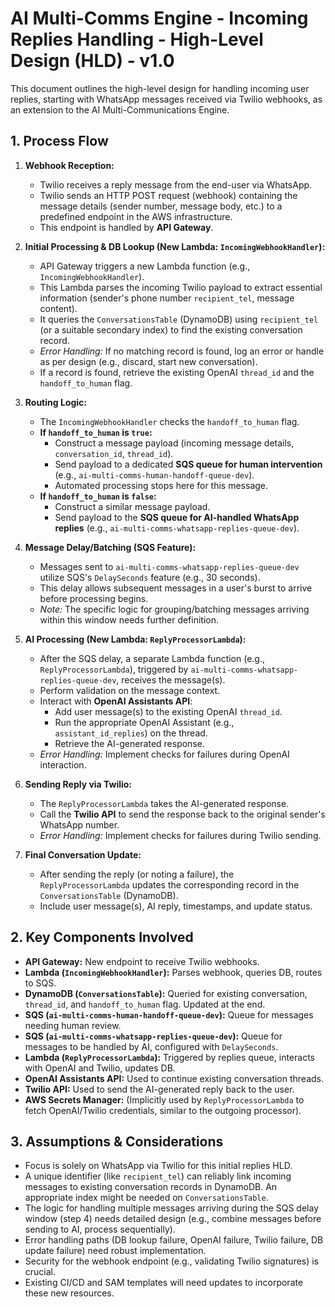 # AI Multi-Comms Engine - Incoming Replies Handling - High-Level Design (HLD) - v1.0

This document outlines the high-level design for handling incoming user replies, starting with WhatsApp messages received via Twilio webhooks, as an extension to the AI Multi-Communications Engine.

## 1. Process Flow

1.  **Webhook Reception:**
    *   Twilio receives a reply message from the end-user via WhatsApp.
    *   Twilio sends an HTTP POST request (webhook) containing the message details (sender number, message body, etc.) to a predefined endpoint in the AWS infrastructure.
    *   This endpoint is handled by **API Gateway**.

2.  **Initial Processing & DB Lookup (New Lambda: `IncomingWebhookHandler`):**
    *   API Gateway triggers a new Lambda function (e.g., `IncomingWebhookHandler`).
    *   This Lambda parses the incoming Twilio payload to extract essential information (sender's phone number `recipient_tel`, message content).
    *   It queries the `ConversationsTable` (DynamoDB) using `recipient_tel` (or a suitable secondary index) to find the existing conversation record.
    *   *Error Handling:* If no matching record is found, log an error or handle as per design (e.g., discard, start new conversation).
    *   If a record is found, retrieve the existing OpenAI `thread_id` and the `handoff_to_human` flag.

3.  **Routing Logic:**
    *   The `IncomingWebhookHandler` checks the `handoff_to_human` flag.
    *   **If `handoff_to_human` is `true`:**
        *   Construct a message payload (incoming message details, `conversation_id`, `thread_id`).
        *   Send payload to a dedicated **SQS queue for human intervention** (e.g., `ai-multi-comms-human-handoff-queue-dev`).
        *   Automated processing stops here for this message.
    *   **If `handoff_to_human` is `false`:**
        *   Construct a similar message payload.
        *   Send payload to the **SQS queue for AI-handled WhatsApp replies** (e.g., `ai-multi-comms-whatsapp-replies-queue-dev`).

4.  **Message Delay/Batching (SQS Feature):**
    *   Messages sent to `ai-multi-comms-whatsapp-replies-queue-dev` utilize SQS's `DelaySeconds` feature (e.g., 30 seconds).
    *   This delay allows subsequent messages in a user's burst to arrive before processing begins.
    *   *Note:* The specific logic for grouping/batching messages arriving within this window needs further definition.

5.  **AI Processing (New Lambda: `ReplyProcessorLambda`):**
    *   After the SQS delay, a separate Lambda function (e.g., `ReplyProcessorLambda`), triggered by `ai-multi-comms-whatsapp-replies-queue-dev`, receives the message(s).
    *   Perform validation on the message context.
    *   Interact with **OpenAI Assistants API**:
        *   Add user message(s) to the existing OpenAI `thread_id`.
        *   Run the appropriate OpenAI Assistant (e.g., `assistant_id_replies`) on the thread.
        *   Retrieve the AI-generated response.
    *   *Error Handling:* Implement checks for failures during OpenAI interaction.

6.  **Sending Reply via Twilio:**
    *   The `ReplyProcessorLambda` takes the AI-generated response.
    *   Call the **Twilio API** to send the response back to the original sender's WhatsApp number.
    *   *Error Handling:* Implement checks for failures during Twilio sending.

7.  **Final Conversation Update:**
    *   After sending the reply (or noting a failure), the `ReplyProcessorLambda` updates the corresponding record in the `ConversationsTable` (DynamoDB).
    *   Include user message(s), AI reply, timestamps, and update status.

## 2. Key Components Involved

*   **API Gateway:** New endpoint to receive Twilio webhooks.
*   **Lambda (`IncomingWebhookHandler`):** Parses webhook, queries DB, routes to SQS.
*   **DynamoDB (`ConversationsTable`):** Queried for existing conversation, `thread_id`, and `handoff_to_human` flag. Updated at the end.
*   **SQS (`ai-multi-comms-human-handoff-queue-dev`):** Queue for messages needing human review.
*   **SQS (`ai-multi-comms-whatsapp-replies-queue-dev`):** Queue for messages to be handled by AI, configured with `DelaySeconds`.
*   **Lambda (`ReplyProcessorLambda`):** Triggered by replies queue, interacts with OpenAI and Twilio, updates DB.
*   **OpenAI Assistants API:** Used to continue existing conversation threads.
*   **Twilio API:** Used to send the AI-generated reply back to the user.
*   **AWS Secrets Manager:** (Implicitly used by `ReplyProcessorLambda` to fetch OpenAI/Twilio credentials, similar to the outgoing processor).

## 3. Assumptions & Considerations

*   Focus is solely on WhatsApp via Twilio for this initial replies HLD.
*   A unique identifier (like `recipient_tel`) can reliably link incoming messages to existing conversation records in DynamoDB. An appropriate index might be needed on `ConversationsTable`.
*   The logic for handling multiple messages arriving during the SQS delay window (step 4) needs detailed design (e.g., combine messages before sending to AI, process sequentially).
*   Error handling paths (DB lookup failure, OpenAI failure, Twilio failure, DB update failure) need robust implementation.
*   Security for the webhook endpoint (e.g., validating Twilio signatures) is crucial.
*   Existing CI/CD and SAM templates will need updates to incorporate these new resources. 